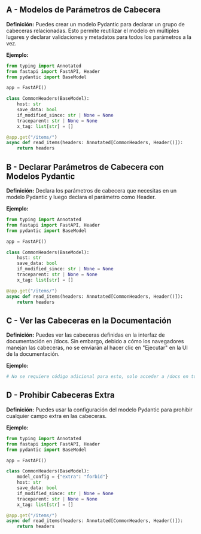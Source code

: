 ## A - Modelos de Parámetros de Cabecera

**Definición:** Puedes crear un modelo Pydantic para declarar un grupo de cabeceras relacionadas. Esto permite reutilizar el modelo en múltiples lugares y declarar validaciones y metadatos para todos los parámetros a la vez.

**Ejemplo:**

```python
from typing import Annotated
from fastapi import FastAPI, Header
from pydantic import BaseModel

app = FastAPI()

class CommonHeaders(BaseModel):
    host: str
    save_data: bool
    if_modified_since: str | None = None
    traceparent: str | None = None
    x_tag: list[str] = []

@app.get("/items/")
async def read_items(headers: Annotated[CommonHeaders, Header()]):
    return headers
```

## B - Declarar Parámetros de Cabecera con Modelos Pydantic

**Definición:** Declara los parámetros de cabecera que necesitas en un modelo Pydantic y luego declara el parámetro como Header.

**Ejemplo:**

```python
from typing import Annotated
from fastapi import FastAPI, Header
from pydantic import BaseModel

app = FastAPI()

class CommonHeaders(BaseModel):
    host: str
    save_data: bool
    if_modified_since: str | None = None
    traceparent: str | None = None
    x_tag: list[str] = []

@app.get("/items/")
async def read_items(headers: Annotated[CommonHeaders, Header()]):
    return headers
```

## C - Ver las Cabeceras en la Documentación

**Definición:** Puedes ver las cabeceras definidas en la interfaz de documentación en /docs. Sin embargo, debido a cómo los navegadores manejan las cabeceras, no se enviarán al hacer clic en "Ejecutar" en la UI de la documentación.

**Ejemplo:**

```python
# No se requiere código adicional para esto, solo acceder a /docs en tu aplicación FastAPI.
```

## D - Prohibir Cabeceras Extra

**Definición:** Puedes usar la configuración del modelo Pydantic para prohibir cualquier campo extra en las cabeceras.

**Ejemplo:**

```python
from typing import Annotated
from fastapi import FastAPI, Header
from pydantic import BaseModel

app = FastAPI()

class CommonHeaders(BaseModel):
    model_config = {"extra": "forbid"}
    host: str
    save_data: bool
    if_modified_since: str | None = None
    traceparent: str | None = None
    x_tag: list[str] = []

@app.get("/items/")
async def read_items(headers: Annotated[CommonHeaders, Header()]):
    return headers
```
